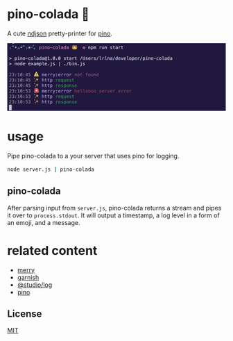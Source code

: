 # pino-colada 🍹
A cute [ndjson](http://ndjson.org) pretty-printer for [pino](https://github.com/pinojs/pino). 

![pino-colada](./pino-colada.png)

# usage
Pipe pino-colada to a your server that uses pino for logging.

```bash
node server.js | pino-colada
```

## pino-colada
After parsing input from `server.js`, pino-colada returns a stream and pipes it
over to `process.stdout`. It will output a timestamp, a log level in a form of
an emoji, and a message.

# related content
- [merry](https://github.com/yoshuawuyts/merry)
- [garnish](https://github.com/mattdesl/garnish)
- [@studio/log](https://github.com/javascript-studio/studio-log)
- [pino](https://github.com/pinojs/pino)

## License
[MIT](https://tldrlegal.com/license/mit-license)
